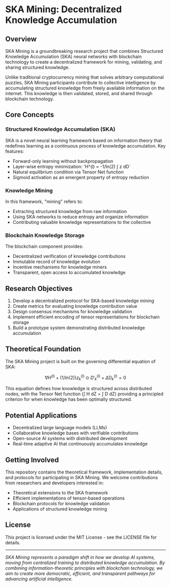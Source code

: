 
# SKA Mining: Decentralized Knowledge Accumulation

## Overview

SKA Mining is a groundbreaking research project that combines Structured Knowledge Accumulation (SKA) neural networks with blockchain technology to create a decentralized framework for mining, validating, and sharing structured knowledge.

Unlike traditional cryptocurrency mining that solves arbitrary computational puzzles, SKA Mining participants contribute to collective intelligence by accumulating structured knowledge from freely available information on the internet. This knowledge is then validated, stored, and shared through blockchain technology.

## Core Concepts

### Structured Knowledge Accumulation (SKA)

SKA is a novel neural learning framework based on information theory that redefines learning as a continuous process of knowledge accumulation. Key features:

- Forward-only learning without backpropagation
- Layer-wise entropy minimization: 'H^(l) = -1/ln(2) ∫ z dD`
- Natural equilibrium condition via Tensor Net function
- Sigmoid activation as an emergent property of entropy reduction

### Knowledge Mining

In this framework, "mining" refers to:
- Extracting structured knowledge from raw information
- Using SKA networks to reduce entropy and organize information
- Contributing valuable knowledge representations to the collective

### Blockchain Knowledge Storage

The blockchain component provides:
- Decentralized verification of knowledge contributions
- Immutable record of knowledge evolution
- Incentive mechanisms for knowledge miners
- Transparent, open access to accumulated knowledge

## Research Objectives

1. Develop a decentralized protocol for SKA-based knowledge mining
2. Create metrics for evaluating knowledge contribution value
3. Design consensus mechanisms for knowledge validation
4. Implement efficient encoding of tensor representations for blockchain storage
5. Build a prototype system demonstrating distributed knowledge accumulation

## Theoretical Foundation

The SKA Mining project is built on the governing differential equation of SKA:

$$∇H^(l) + (1/ln(2)) z^(l)_k ⊙ D'^(l)_k + ΔD^(l)_k = 0$$

This equation defines how knowledge is structured across distributed nodes, with the Tensor Net function (∫ H dZ = ∫ D dZ) providing a principled criterion for when knowledge has been optimally structured.

## Potential Applications

- Decentralized large language models (LLMs)
- Collaborative knowledge bases with verifiable contributions
- Open-source AI systems with distributed development
- Real-time adaptive AI that continuously accumulates knowledge

## Getting Involved

This repository contains the theoretical framework, implementation details, and protocols for participating in SKA Mining. We welcome contributions from researchers and developers interested in:

- Theoretical extensions to the SKA framework
- Efficient implementations of tensor-based operations
- Blockchain protocols for knowledge validation
- Applications of structured knowledge mining


## License

This project is licensed under the MIT License - see the LICENSE file for details.

---

*SKA Mining represents a paradigm shift in how we develop AI systems, moving from centralized training to distributed knowledge accumulation. By combining information-theoretic principles with blockchain technology, we aim to create more democratic, efficient, and transparent pathways for advancing artificial intelligence.*
